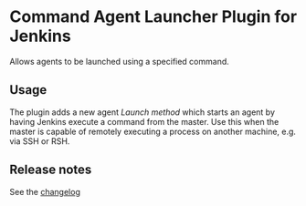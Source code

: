 Command Agent Launcher Plugin for Jenkins
=========================================

Allows agents to be launched using a specified command.

## Usage

The plugin adds a new agent _Launch method_ which starts an agent by having Jenkins execute a command from the master.
Use this when the master is capable of remotely executing a process on another machine, e.g. via SSH or RSH.

## Release notes

See the [changelog](./CHANGELOG.md)
